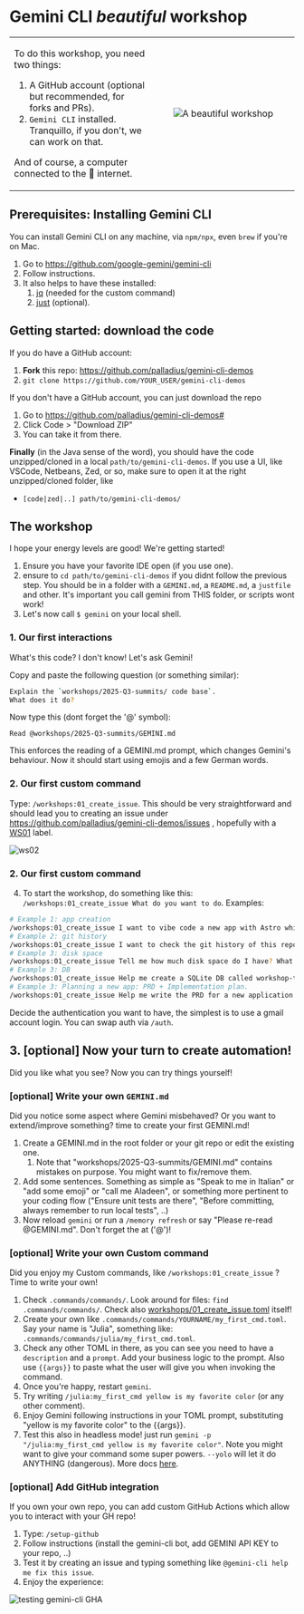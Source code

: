 # Gemini CLI *beautiful* workshop



<table border="0">
  <tr>
    <td valign="top">
      <p>To do this workshop, you need two things:</p>
      <ol>
        <li>A GitHub account (optional but recommended, for forks and PRs).</li>
        <li><code>Gemini CLI</code> installed. Tranquillo, if you don't, we can work on that.</li>
      </ol>
      <p>And of course, a computer connected to the 🛜 internet.</p>
    </td>
    <td width="50%" align="center">
      <img src="images/image-2.png" alt="A beautiful workshop">
    </td>
  </tr>
</table>

<!-- ![Beautiful Workshop](image.png) -->


## Prerequisites: Installing Gemini CLI

You can install Gemini CLI on any machine, via `npm/npx`, even `brew` if you're on Mac.

1. Go to https://github.com/google-gemini/gemini-cli
2. Follow instructions.
3. It also helps to have these installed:
   1. [jq](https://jqlang.org/) (needed for the custom command)
   2. [just](https://github.com/casey/just) (optional).

## Getting started: download the code

If you do have a GitHub account:

1. **Fork** this repo: https://github.com/palladius/gemini-cli-demos
2. `git clone https://github.com/YOUR_USER/gemini-cli-demos`

If you don't have a GitHub account, you can just download the repo

1. Go to https://github.com/palladius/gemini-cli-demos#
2. Click Code > "Download ZIP"
3. You can take it from there.

**Finally** (in the Java sense of the word), you should have the code unzipped/cloned in a local `path/to/gemini-cli-demos`.
If you use a UI, like VSCode, Netbeans, Zed, or so, make sure to open it at the right unzipped/cloned folder, like

* `[code|zed|..] path/to/gemini-cli-demos/`


## The workshop

I hope your energy levels are good! We're getting started!

1. Ensure you have your favorite IDE open (if you use one).
2. ensure to `cd path/to/gemini-cli-demos` if you didnt follow the previous step. You should be in a folder with a `GEMINI.md`, a `README.md`, a `justfile` and other. It's important you call gemini from THIS folder, or scripts wont work!
3. Let's now call `$ gemini` on your local shell.

### 1. Our first interactions

What's this code? I don't know! Let's ask Gemini!

Copy and paste the following question (or something similar):

```bash
Explain the `workshops/2025-Q3-summits/ code base`.
What does it do?
```

Now type this (dont forget the '@' symbol):

```
Read @workshops/2025-Q3-summits/GEMINI.md
```

This enforces the reading of a GEMINI.md prompt, which changes Gemini's behaviour. Now it should start using emojis and a few German words.


### 2. Our first custom command

Type:  `/workshops:01_create_issue`. This should be very straightforward and should lead you to creating an issue under https://github.com/palladius/gemini-cli-demos/issues , hopefully with a [WS01](https://github.com/palladius/gemini-cli-demos/issues?q=is%3Aissue%20state%3Aopen%20label%3Aws01) label.

![ws02](image.png)

### 2. Our first custom command

4. To start the workshop, do something like this: `/workshops:01_create_issue What do you want to do`. Examples:

```bash
# Example 1: app creation
/workshops:01_create_issue I want to vibe code a new app with Astro which tracks clicks from participants. Ensure a github issue tracks this.
# Example 2: git history
/workshops:01_create_issue I want to check the git history of this repo.
# Example 3: disk space
/workshops:01_create_issue Tell me how much disk space do I have? What are the biggest folders and how do i clean them up?
# Example 3: DB
/workshops:01_create_issue Help me create a SQLite DB called workshop-test.db with 3 tables called Orders, Items, Customers. Make sure the tables are linked. Finally create a db_schema.md with a mermaid graph of the schema, and help me commit to the repo.
# Example 3: Planning a new app: PRD + Implementation plan.
/workshops:01_create_issue Help me write the PRD for a new application to track participants clicks, so that the firs click returns a different PIN number. Every click will be tracked (IP, timestamp, PIN given). No login needed. Ask user for a preferred language/framework. If nothing is chosen, use Rails. Track this plan in a markdown and let the user review and commit after the user is happy. Some refinement will be needed. DO NOT IMPLEMENT anything, the output is a clicking-app-plan-PRD.md. When the user is happy, create a MD checklist clicking-app-plan-IMPLEMENTATION.md with the activities that need to be done. Finally commit the two files and link them in a new issue for ease of tracking.
```
Decide the authentication you want to have, the simplest is to use a gmail account login. You can swap auth via `/auth`.


## 3. [optional] Now your turn to create automation!

Did you like what you see? Now you can try things yourself!

### [optional]  Write your own `GEMINI.md`

Did you notice some aspect where Gemini misbehaved? Or you want to extend/improve something? time to create your first GEMINI.md!

1. Create a GEMINI.md in the root folder or your git repo or edit the existing one.
   1. Note that "workshops/2025-Q3-summits/GEMINI.md" contains mistakes on purpose. You might want to fix/remove them.
2. Add some sentences. Something as simple as "Speak to me in Italian" or "add some emoji" or "call me Aladeen", or something more pertinent to your coding flow ("Ensure unit tests are there", "Before committing, always remember to run local tests", ..)
3. Now reload `gemini` or run a `/memory refresh` or say "Please re-read @GEMINI.md". Don't forget the at ('@')!

### [optional]  Write your own Custom command

Did you enjoy my Custom commands, like `/workshops:01_create_issue` ? Time to write your own!

1. Check `.commands/commands/`. Look around for files: `find .commands/commands/`. Check also [workshops/01_create_issue.toml](https://github.com/palladius/gemini-cli-demos/blob/main/.gemini/commands/workshops/01_create_issue.toml) itself!
2. Create your own like `.commands/commands/YOURNAME/my_first_cmd.toml`. Say your name is "Julia", something like: `.commands/commands/julia/my_first_cmd.toml`.
3. Check any other TOML in there, as you can see you need to have a `description` and a `prompt`. Add your business logic to the prompt. Also use `{{args}}` to paste what the user will give you when invoking the command.
4. Once you're happy, restart `gemini`.
5. Try writing `/julia:my_first_cmd yellow is my favorite color` (or any other comment).
6. Enjoy Gemini following instructions in your TOML prompt, substituting "yellow is my favorite color" to the {{args}}.
7. Test this also in headless mode! just run `gemini -p "/julia:my_first_cmd yellow is my favorite color"`. Note you might want to give your command some super powers. `--yolo` will let it do ANYTHING (dangerous). More docs [here](https://github.com/google-gemini/gemini-cli/blob/main/docs/tools/shell.md).

### [optional] Add GitHub integration

If you own your own repo, you can add custom GitHub Actions which allow you to interact with your GH repo!

1. Type: `/setup-github`
2. Follow instructions (install the gemini-cli bot, add GEMINI API KEY to your repo, ..)
3. Test it by creating an issue and typing something like `@gemini-cli help me fix this issue`.
4. Enjoy the experience:

![testing gemini-cli GHA](images/gha.png)

<!--
Riccardo Only: ricc pvt doc: https://go/ricc-2025q3-cloud-summits
-->
